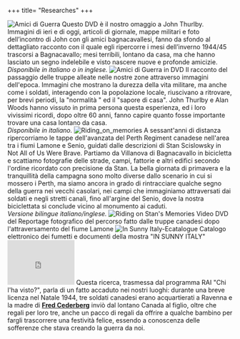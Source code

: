 +++
title= "Researches"
+++

<TR>
<TD>
<img src="/images/files/Amici_di_guerra_r.jpg" title="Amici di Guerra">
</TD>
<TD>
Questo DVD è il nostro omaggio a John Thurlby.<br>
Immagini di ieri e di oggi, articoli di giornale, mappe militari  e foto dell’incontro di John con gli amici  bagnacavallesi, fanno da sfondo al dettagliato racconto con il quale egli ripercorre i mesi dell’inverno 1944/45 trascorsi a Bagnacavallo; mesi terribili, lontano da casa, ma che hanno lasciato un segno indelebile e visto nascere nuove e profonde amicizie. <br><i>Disponibile in italiano o in inglese.</i>

</TR>
<TR>
<TD>
<img src="/images/files/Amici_di_guerra_DVD_r.jpg" title="Amici di Guerra in DVD">
</TD>
<TD>
Il racconto del passaggio delle truppe alleate nelle nostre zone attraverso immagini dell'epoca.
Immagini che mostrano la durezza della vita militare, ma anche come i soldati, interagendo con la popolazione locale, riuscivano a ritrovare, per brevi periodi, la "normalità "  ed il "sapore di casa".
John Thurlby e Alan Woods hanno vissuto in prima persona questa esperienza, ed i loro vivissimi ricordi, dopo oltre 60 anni, fanno capire quanto fosse importante trovare una casa lontano da casa.<br><i>Disponibile in italiano.</i></TD>
</TR>
<TR>
<TD>
<img src="/images/files/Riding_on_memories_r.jpg" title="Riding_on_memories">
</TD>
<TD>
A sessant'anni di distanza ripercorriamo le tappe dell'avanzata del Perth Regiment canadese nell'area tra i fiumi Lamone e Senio, guidati dalle descrizioni di Stan Scislowsky in Not All of Us Were Brave. 
Partiamo da Villanova di Bagnacavallo in bicicletta e scattiamo fotografie delle strade, campi, fattorie e altri edifici secondo l'ordine ricordato con precisione da Stan. La bella giornata di primavera e la tranquillità della campagna sono molto diverse dallo scenario in cui si mossero i Perth, ma siamo ancora in grado di rintracciare qualche segno della guerra nei vecchi casolari, nei campi che immaginiamo attraversati dai soldati e negli stretti canali, fino 
all'argine del Senio, dove la nostra biciclettata si conclude vicino al monumento ai caduti.<br><i>Versione bilingue italiano/inglese.</i>

</TD>
</TR>
<TR>
<TD>
<img src="/images/files/Riding_on_Stan_memories_r.jpg" title="Riding on Stan's Memories">
</TD>
<TD>
Video DVD del Reportage fotografico del percorso fatto dalle truppe canadesi dopo l'attraversamento del fiume Lamone
</TD>
</TR>
<TR>
<TD>
<img src="/images/files/InsunnyItaly_Ecatalogue_r.jpg" title="In Sunny Italy-Ecatalogue">
</TD>
<TD>
Catalogo elettronico dei fumetti e documenti della mostra "IN SUNNY ITALY"
</TD>
</TR>
<TR>
<TD>
<iframe width="150" height="100" src="https://www.youtube.com/embed/0N4R7zANZcM" frameborder="0" allowfullscreen></iframe>
</TD>
<TD>
Questa ricerca, trasmessa dal programma RAI "Chi l'ha visto?", parla di un fatto accaduto nei nostri luoghi:
durante una breve licenza nel Natale 1944, tre soldati canadesi erano acquartierati a Ravenna e la madre di  <b><a href="/friends/fred_cederberg" >Fred Cederberg</a></b> inviò dal lontano Canada al figlio, oltre che regali per loro tre, anche un pacco di regali da offrire a qualche bambino per fargli trascorrere una festività felice, essendo a conoscenza delle sofferenze che stava creando la guerra da noi.
</TD>
</TR>





